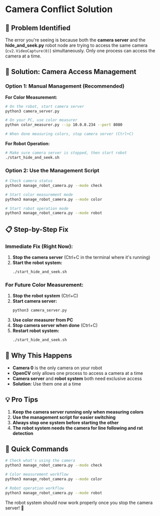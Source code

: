# Camera Conflict Solution

## 🚨 **Problem Identified**

The error you're seeing is because both the **camera server** and the **hide_and_seek.py** robot node are trying to access the same camera (`cv2.VideoCapture(0)`) simultaneously. Only one process can access the camera at a time.

## 🔧 **Solution: Camera Access Management**

### **Option 1: Manual Management (Recommended)**

**For Color Measurement:**
```bash
# On the robot, start camera server
python3 camera_server.py

# On your PC, use color measurer
python color_measurer.py --ip 10.0.0.234 --port 8080

# When done measuring colors, stop camera server (Ctrl+C)
```

**For Robot Operation:**
```bash
# Make sure camera server is stopped, then start robot
./start_hide_and_seek.sh
```

### **Option 2: Use the Management Script**

```bash
# Check camera status
python3 manage_robot_camera.py --mode check

# Start color measurement mode
python3 manage_robot_camera.py --mode color

# Start robot operation mode
python3 manage_robot_camera.py --mode robot
```

## 📋 **Step-by-Step Fix**

### **Immediate Fix (Right Now):**

1. **Stop the camera server** (Ctrl+C in the terminal where it's running)
2. **Start the robot system:**
   ```bash
   ./start_hide_and_seek.sh
   ```

### **For Future Color Measurement:**

1. **Stop the robot system** (Ctrl+C)
2. **Start camera server:**
   ```bash
   python3 camera_server.py
   ```
3. **Use color measurer from PC**
4. **Stop camera server when done** (Ctrl+C)
5. **Restart robot system:**
   ```bash
   ./start_hide_and_seek.sh
   ```

## 🎯 **Why This Happens**

- **Camera 0** is the only camera on your robot
- **OpenCV** only allows one process to access a camera at a time
- **Camera server** and **robot system** both need exclusive access
- **Solution**: Use them one at a time

## 💡 **Pro Tips**

1. **Keep the camera server running only when measuring colors**
2. **Use the management script for easier switching**
3. **Always stop one system before starting the other**
4. **The robot system needs the camera for line following and rat detection**

## 🔄 **Quick Commands**

```bash
# Check what's using the camera
python3 manage_robot_camera.py --mode check

# Color measurement workflow
python3 manage_robot_camera.py --mode color

# Robot operation workflow  
python3 manage_robot_camera.py --mode robot
```

The robot system should now work properly once you stop the camera server! 🤖
